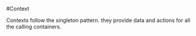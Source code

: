 #Context

Contexts follow the singleton pattern. they provide data and actions for all
the calling containers.

